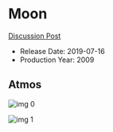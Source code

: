 # Moon

[Discussion Post](https://www.avsforum.com/threads/bass-eq-for-filtered-movies.2995212/post-58312592)

* Release Date: 2019-07-16
* Production Year: 2009

## Atmos

![img 0](https://i.imgur.com/cQLfWCA.jpg)

![img 1](https://i.imgur.com/5p8JRBX.png)

